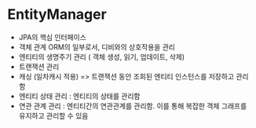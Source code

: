 # EntityManager

- JPA의 핵심 인터페이스
- 객체 관계 ORM의 일부로서, 디비와의 상호작용을 관리
- 엔티티의 생명주기 관리 ( 객체 생성, 읽기, 업데이트, 삭제)
- 트랜잭션 관리
- 캐싱 (일차캐시 적용) => 트랜잭션 동안 조회된 엔티티 인스턴스를 저장하고 관리함
- 엔티티 상태 관리 : 엔티티의 상태를 관리함
- 연관 관계 관리 : 엔티티간의 연관관계를 관리함. 이를 통해 복잡한 객체 그래프를 유지하고 관리할 수 있음
